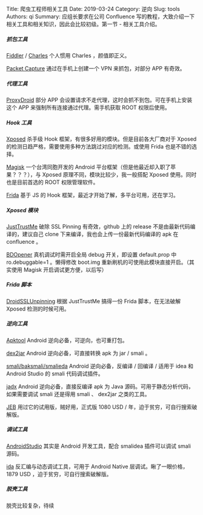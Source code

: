 Title: 爬虫工程师相关工具
Date: 2019-03-24
Category: 逆向
Slug: tools
Authors: qi
Summary: 应组长要求在公司 Confluence 写的教程，大致介绍一下相关工具和相关知识，因此会比较初级。第一节 - 相关工具介绍。

##### 抓包工具
[Fiddler](https://www.telerik.com/fiddler) / [Charles](https://www.charlesproxy.com/) 个人惯用 Charles ，颜值即正义。

[Packet Capture](https://play.google.com/store/apps/details?id=app.greyshirts.sslcapture) 通过在手机上创建一个 VPN 来抓包，对部分 APP 有奇效。

##### 代理工具
[ProxyDroid](https://github.com/madeye/proxydroid) 部分 APP 会设置请求不走代理，这时会抓不到包。可在手机上安装这个 APP 来强制所有连接通过代理。需手机获取 ROOT 权限后使用。

##### Hook 工具
[Xposed](https://repo.xposed.info/) 杀手级 Hook 框架，有很多好用的模块。但是目前各大厂商对于 Xposed 的检测日趋严格，需要使用多种方法跳过对应的检测。或使用 Frida 也是不错的选择。

[Magisk](https://github.com/topjohnwu/Magisk) 一个台湾同胞开发的 Android 平台框架（但是他最近却入职了苹果？？？），与 Xposed 原理不同，模块比较少，我一般搭配 Xposed 使用。同时也是目前首选的 ROOT 权限管理软件。

[Frida](https://www.frida.re/) 基于 JS 的 Hook 框架，最近才开始了解，多平台可用，还在学习。

##### Xposed 模块
[JustTrustMe](https://github.com/Fuzion24/JustTrustMe) 破除 SSL Pinning 有奇效，github 上的 release 不是由最新代码编译的，建议自己 clone 下来编译，我也会上传一份最新代码编译的 apk 在 confluence 。

[BDOpener](https://github.com/riusksk/BDOpener) 真机调试时需开启全局 debug 开关，即设置 default.prop 中 ro.debuggable=1 。懒得修改 boot.img 重新刷机的可使用此模块直接开启。（其实使用 Magisk 开启调试更方便，以后写）

##### Frida 脚本
[DroidSSLUnpinning](https://github.com/WooyunDota/DroidSSLUnpinning) 根据 JustTrustMe 搞得一份 Frida 脚本，在无法破解 Xposed 检测的时候可用。

##### 逆向工具
[Apktool](https://ibotpeaches.github.io/Apktool/) Android 逆向必备，可逆向，也可重打包。

[dex2jar](https://github.com/pxb1988/dex2jar) Android 逆向必备，可直接转换 apk 为 jar / smali 。

[smali/baksmali/smalieda](https://bitbucket.org/JesusFreke/smali/downloads/) Android 逆向必备，反编译 / 回编译 / 适用于 idea 和 Android Studio 的 smali 代码调试插件。

[jadx](https://github.com/skylot/jadx) Android 逆向必备，直接反编译 apk 为 Java 源码。可用于静态分析代码，如果需要调试 smali 还是得用 smali 、 dex2jar 之类的工具。

[JEB](https://www.pnfsoftware.com/) 用过它的试用版，贼好用，正式版 1080 USD / 年，迫于贫穷，可自行搜索破解版。

##### 调试工具
[AndroidStudio](https://developer.android.com/studio) 其实是 Android 开发工具，配合 smalidea 插件可以调试 smali 源码。

[ida](https://www.hex-rays.com/products/ida/) 反汇编与动态调试工具，可用于 Android Native 层调试。瞅了一眼价格，1879 USD ，迫于贫穷，可自行搜索破解版。

##### 脱壳工具
脱壳比较复杂，待续

